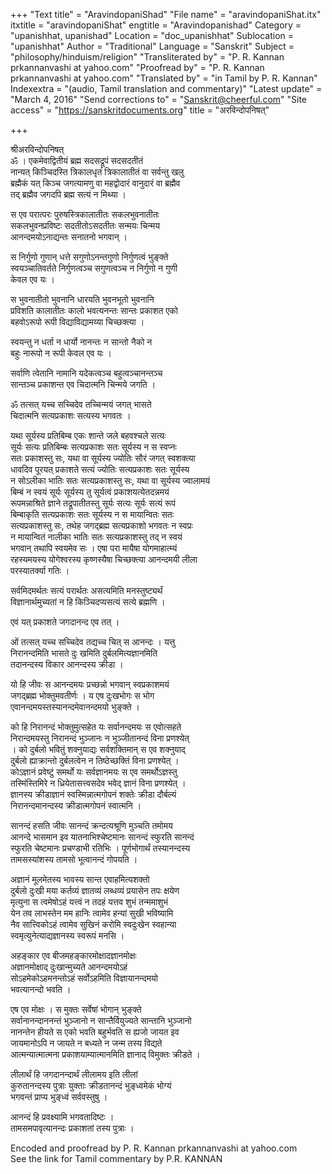 +++
"Text title" = "AravindopaniShad"
"File name" = "aravindopaniShat.itx"
itxtitle = "aravindopaniShat"
engtitle = "Aravindopanishad"
Category = "upanishhat, upanishad"
Location = "doc_upanishhat"
Sublocation = "upanishhat"
Author = "Traditional"
Language = "Sanskrit"
Subject = "philosophy/hinduism/religion"
"Transliterated by" = "P. R. Kannan prkannanvashi at yahoo.com"
"Proofread by" = "P. R. Kannan prkannanvashi at yahoo.com"
"Translated by" = "in Tamil by P. R. Kannan"
Indexextra = "(audio, Tamil translation and commentary)"
"Latest update" = "March 4, 2016"
"Send corrections to" = "Sanskrit@cheerful.com"
"Site access" = "https://sanskritdocuments.org"
title = "अरविन्दोपनिषत्"

+++
  
 श्रीअरविन्दोपनिषत्   
ॐ । एकमेवाद्वितीयं ब्रह्म सदसद्रूपं सदसदतीतं  
नान्यत् किञ्चिदस्ति त्रिकालधृतं त्रिकालातीतं वा सर्वन्तु खलु  
ब्रह्मैकं यत् किञ्च जगत्यामणु वा महद्वोदारं वानुदारं वा ब्रह्मैव  
तद् ब्रह्मैव जगदपि ब्रह्म सत्यं न मिथ्या ।  
  
स एव परात्परः पुरुषस्त्रिकालातीतः सकलभुवनातीतः  
सकलभुवनप्रविष्टः सदतीतोऽसदतीतः सन्मयः चिन्मय  
आनन्दमयोऽनाद्यन्तः सनातनो भगवान् ।  
  
स निर्गुणो गुणान् धत्ते सगुणोऽनन्तगुणो निर्गुणत्वं भुङ्क्ते  
स्वयञ्चातिवर्तते निर्गुणत्वञ्च सगुणत्वञ्च न निर्गुणो न गुणी  
केवल एव यः ।  
  
स भुवनातीतो भुवनानि धारयति भुवनभूतो भुवनानि  
प्रविशति कालातीतः कालो भवत्यनन्तः सान्तः प्रकाशत एको  
बहवोऽरूपो रूपी विद्याविद्यामय्या चिच्छक्त्या ।  
  
स्वयन्तु न धर्ता न धार्यो नानन्तः न सान्तो नैको न  
बहुः नारूपो न रूपी केवल एव यः ।  
  
सर्वाणि त्वेतानि नामानि यदेकत्वञ्च बहुत्वञ्चानन्तञ्च  
सान्तञ्च प्रकाशन्त एव चिदात्मनि चिन्मये जगति ।   
  
ॐ तत्सत् यच्च सच्चिदेव तच्चिन्मयं जगत् भासते  
चिदात्मनि सत्यप्रकाशः सत्यस्य भगवतः ।  
  
यथा सूर्यस्य प्रतिबिम्ब एकः शान्ते जले बहवश्चले सत्यः  
सूर्यः सत्यः प्रतिबिम्बः सत्यप्रकाशः सतः सूर्यस्य न स स्वप्नः  
सतः प्रकाशस्तु सः, यथा वा सूर्यस्य ज्योतिः सौरं जगत् स्वशक्त्या  
धावदिव पूरयत् प्रकाशते सत्यं ज्योतिः सत्यप्रकाशः सतः सूर्यस्य  
न सोऽलीका भातिः सतः सत्यप्रकाशस्तु सः, यथा वा सूर्यस्य ज्वालामयं  
बिम्बं न स्वयं सूर्यः सूर्यस्य तु सूर्यत्वं प्रकाशयत्येतदन्नमयं  
रूपमन्नाश्रिते ज्ञाने तद्रूपातीतस्तु सूर्यः सत्यः सूर्यः सत्यं रूपं  
बिम्बाकृति सत्यप्रकाशः सतः सूर्यस्य न स मायान्वितः सतः  
सत्यप्रकाशस्तु सः, तथेह जगद्ब्रह्म सत्यप्रकाशो भगवतः न स्वप्रः  
न मायान्वितं नालीका भातिः सतः सत्यप्रकाशस्तु तद् न स्वयं  
भगवान् तथापि स्वयमेव सः । एषा परा मायैषा योगमाहात्म्यं  
रहस्यमयस्य योगेश्वरस्य कृष्णस्यैषा चिच्छक्त्या आनन्दमयी लीला  
परस्यातर्क्या गतिः ।    
  
सर्वमिदमर्थतः सत्यं परार्थतः असत्यमिति मनस्तुष्ट्यर्थं  
विज्ञानार्थमुच्यतां न हि किञ्चिदप्यसत्यं सत्ये ब्रह्मणि ।  
  
एवं यत् प्रकाशते जगदानन्द एव तत् ।  
  
ओं तत्सत् यच्च सच्चिदेव तद्यच्च चित् स आनन्दः । यत्तु  
निरानन्दमिति भासते दुः खमिति दुर्बलमित्यज्ञानमिति  
तदानन्दस्य विकार आनन्दस्य क्रीडा ।  
  
यो हि जीवः स आनन्दमयः प्रच्छन्नो भगवान् स्वप्रकाशमयं  
जगद्ब्रह्म भोक्तुमवतीर्णः । य एष दुःखभोगः स भोग  
एवानन्दमयस्तस्यानन्दमेवानन्दमयो भुङ्क्ते ।  
  
को हि निरानन्दं भोक्तुमुत्सहेत यः सर्वानन्दमयः स एवोत्सहते  
निरान्दमयस्तु निरानन्दं भुञ्जानः न भुञ्जीतानन्दं विना प्रणश्येत्  
। को दुर्बलो भवितुं शक्नुयाद्यः सर्वशक्तिमान् स एव शक्नुयाद्  
दुर्बलो ह्याक्रान्तो दुर्बलत्वेन न तिष्ठेच्छक्तिं विना प्रणश्येत् ।  
कोऽज्ञानं प्रवेष्टुं समर्थो यः सर्वज्ञानमयः स एव समर्थोऽज्ञस्तु  
तस्मिंस्तिमिरे न ध्रियेतासत्त्वसदेव भवेद् ज्ञानं विना प्रणश्येत् ।  
ज्ञानस्य क्रीडाज्ञानं स्वस्मिन्नात्मगोपनं शक्तेः क्रीडा दौर्बल्यं  
निरानन्दमानन्दस्य क्रीडात्मगोपनं स्वात्मनि ।  
  
सानन्दं हसति जीवः सानन्दं क्रन्दत्यश्रूणि मुञ्चति तमोमय  
आनन्दे भासमान इव यातनाभिश्चेष्टमानः सानन्दं स्फुरति सानन्दं  
स्फुरति चेष्टमानः प्रचण्डाभी रतिभिः । पूर्णभोगार्थं तस्यानन्दस्य  
तामसस्यांशस्य तामसो भूत्वानन्दं गोपयति ।  
  
अज्ञानं मूलमेतस्य भावस्य सान्त एवाहमित्यशक्तो  
दुर्बलो दुःखी मया कर्तव्यं ज्ञातव्यं लब्धव्यं प्रयासेन तपः क्षयेण  
मृत्युना स त्वमेषोऽहं यत्त्वं न तदहं यत्तव शुभं तन्ममाशुभं  
येन तव लाभस्तेन मम हानिः त्वामेव हन्यां सुखी भविष्यामि  
नैव सात्त्विकोऽहं त्वामेव सुखिनं करोमि स्वदुःखेन स्वहान्या  
स्वमृत्युनेत्याद्यज्ञानस्य स्वरूपं मनसि ।  
  
अहङ्कार एव बीजमहङ्कारमोक्षादज्ञानमोक्षः  
अज्ञानमोक्षाद् दुःखान्मुच्यते आनन्दमयोऽहं  
सोऽहमेकोऽहमनन्तोऽहं सर्वोऽहमिति विज्ञायानन्दमयो  
भवत्यानन्दो भवति ।  
  
एष एव मोक्षः । स मुक्तः सर्वेषां भोगान् भुङ्क्ते  
सर्वानानन्दाननन्तं भुञ्जानो न सान्तैर्वियुज्यते सान्तानि भुञ्जानो  
नानन्तेन हीयते स एको भवति बहुर्भवति स ह्यजो जायत इव  
जायमानोऽपि न जायते न बध्यते न जन्म तस्य विद्यते  
आत्मन्यात्मात्मना प्रकाशयाम्यात्मानमिति ज्ञानाद् विमुक्तः क्रीडते ।  
  
लीलार्थं हि जगदानन्दार्थं लीलामय इति लीलां  
कुरुतानन्दस्य पुत्राः युक्ताः क्रीडतानन्दं भुङ्ध्वमेकं भोग्यं  
भगवन्तं प्राप्य भुङ्ध्वं सर्ववस्तुषु ।  
  
आनन्दं हि प्रवक्ष्यामि भगवतादिष्टः ।  
तामसमपावृत्यानन्दः प्रकाशतां तस्य पुत्राः ।  
  
  
Encoded and proofread by P. R. Kannan prkannanvashi at yahoo.com  
See the link for Tamil commentary by P.R. KANNAN  
  
